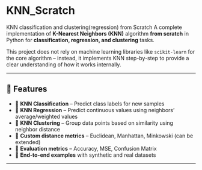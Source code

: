 # KNN_Scratch
KNN classification and clustering(regression) from Scratch
A complete implementation of **K-Nearest Neighbors (KNN)** algorithm **from scratch** in Python for **classification, regression, and clustering** tasks.

This project does not rely on machine learning libraries like `scikit-learn` for the core algorithm – instead, it implements KNN step-by-step to provide a clear understanding of how it works internally.

---

## 🚀 Features

- 📌 **KNN Classification** – Predict class labels for new samples  
- 📌 **KNN Regression** – Predict continuous values using neighbors’ average/weighted values  
- 📌 **KNN Clustering** – Group data points based on similarity using neighbor distance  
- 📌 **Custom distance metrics** – Euclidean, Manhattan, Minkowski (can be extended)  
- 📌 **Evaluation metrics** – Accuracy, MSE, Confusion Matrix  
- 📌 **End-to-end examples** with synthetic and real datasets  

---



